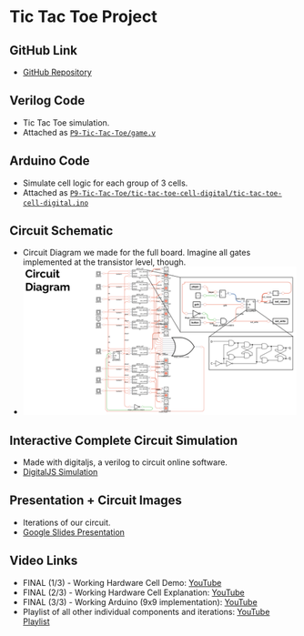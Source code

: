 # Tic Tac Toe Project

## GitHub Link
- [GitHub Repository](https://github.com/rheiformes/P9-Tic-Tac-Toe)

## Verilog Code
- Tic Tac Toe simulation.
- Attached as [`P9-Tic-Tac-Toe/game.v`](https://github.com/rheiformes/P9-Tic-Tac-Toe/blob/main/game.v)

## Arduino Code
- Simulate cell logic for each group of 3 cells.
- Attached as [`P9-Tic-Tac-Toe/tic-tac-toe-cell-digital/tic-tac-toe-cell-digital.ino`](https://github.com/rheiformes/P9-Tic-Tac-Toe/blob/main/tic-tac-toe-cell-digital/tic-tac-toe-cell-digital.ino)

## Circuit Schematic
- Circuit Diagram we made for the full board. Imagine all gates implemented at the transistor level, though.
- ![P9-Tic-Tac-Toe Circuit Diagram](https://github.com/rheiformes/P9-Tic-Tac-Toe/blob/main/Circuit-Diagram.png)

## Interactive Complete Circuit Simulation
- Made with digitaljs, a verilog to circuit online software.
- [DigitalJS Simulation](https://digitaljs.tilk.eu/#def9bfcd2df1e82de4d66e9b51ae91af79fc85e7ba49574791cfb851f395c338)

## Presentation + Circuit Images
- Iterations of our circuit.
- [Google Slides Presentation](https://docs.google.com/presentation/d/15dT73A3SDdn_gatiY86jl8kHWy6hqfqP7lYe5NfC344/edit?usp=sharing)

## Video Links
- FINAL (1/3) - Working Hardware Cell Demo: [YouTube](https://www.youtube.com/watch?v=7qzRBxdiG-A&list=PLJ1Xp2dV--kBbO0Xptr8TPsjpYuIhW45s&index=1)
- FINAL (2/3) - Working Hardware Cell Explanation: [YouTube](https://www.youtube.com/watch?v=Xxu8eF-Rz0Y&list=PLJ1Xp2dV--kBbO0Xptr8TPsjpYuIhW45s&index=2)
- FINAL (3/3) - Working Arduino (9x9 implementation): [YouTube](https://www.youtube.com/watch?v=bKB70e6Feds&list=PLJ1Xp2dV--kBbO0Xptr8TPsjpYuIhW45s&index=3)
- Playlist of all other individual components and iterations: [YouTube Playlist](https://www.youtube.com/playlist?list=PLJ1Xp2dV--kBbO0Xptr8TPsjpYuIhW45s)
